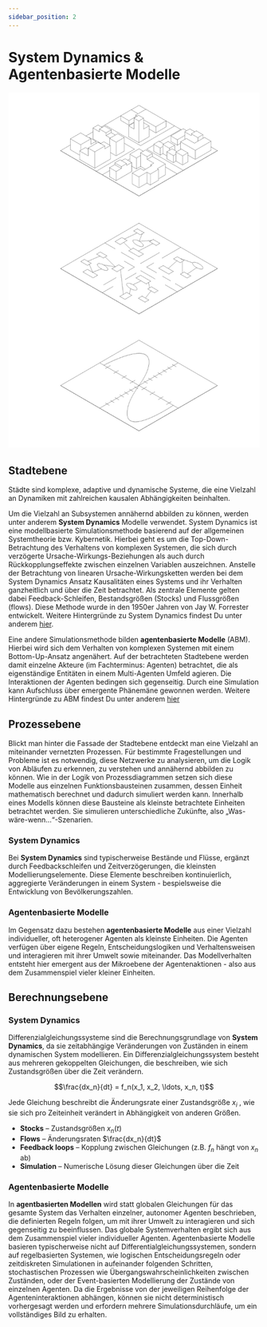 ```yaml
---
sidebar_position: 2
---
```


# System Dynamics & Agentenbasierte Modelle

![Modellebenen](./img/Modellebenen.png)

## Stadtebene

Städte sind komplexe, adaptive und dynamische Systeme, die eine Vielzahl an Dynamiken mit zahlreichen kausalen Abhängigkeiten beinhalten. 

Um die Vielzahl an Subsystemen annähernd abbilden zu können, werden unter anderem **System Dynamics** Modelle verwendet. System Dynamics ist eine modellbasierte Simulationsmethode basierend auf der allgemeinen Systemtheorie bzw. Kybernetik. Hierbei geht es um die Top-Down-Betrachtung des Verhaltens von komplexen Systemen, die sich durch verzögerte Ursache-Wirkungs-Beziehungen als auch durch Rückkopplungseffekte zwischen einzelnen Variablen auszeichnen. Anstelle der Betrachtung von linearen Ursache-Wirkungsketten werden bei dem System Dynamics Ansatz Kausalitäten eines Systems und ihr Verhalten ganzheitlich und über die Zeit betrachtet. Als zentrale Elemente gelten dabei Feedback-Schleifen, Bestandsgrößen (Stocks) und Flussgrößen (flows). Diese Methode wurde in den 1950er Jahren von Jay W. Forrester entwickelt. Weitere Hintergründe zu System Dynamics findest Du unter anderem [hier](https://books.open.tudelft.nl/home/catalog/book/179).

Eine andere Simulationsmethode bilden **agentenbasierte Modelle** (ABM). Hierbei wird sich dem Verhalten von komplexen Systemen mit einem Bottom-Up-Ansatz angenähert. Auf der betrachteten Stadtebene werden damit einzelne Akteure (im Fachterminus: Agenten) betrachtet, die als eigenständige Entitäten in einem Multi-Agenten Umfeld agieren. Die Interaktionen der Agenten bedingen sich gegenseitig. Durch eine Simulation kann Aufschluss über emergente Phänemäne gewonnen werden. Weitere Hintergründe zu ABM findest Du unter anderem [hier](https://link.springer.com/book/10.1007/978-94-007-4933-7)

## Prozessebene 

Blickt man hinter die Fassade der Stadtebene entdeckt man eine Vielzahl an miteinander vernetzten Prozessen. Für bestimmte Fragestellungen und Probleme ist es notwendig, diese Netzwerke zu analysieren, um die Logik von Abläufen zu erkennen, zu verstehen und annähernd abbilden zu können. Wie in der Logik von Prozessdiagrammen setzen sich diese Modelle aus einzelnen Funktionsbausteinen zusammen, dessen Einheit mathematisch berechnet und dadurch simuliert werden kann. Innerhalb eines Modells können diese Bausteine als kleinste betrachtete Einheiten betrachtet werden. Sie simulieren unterschiedliche Zukünfte, also „Was-wäre-wenn…“-Szenarien. 

### System Dynamics
Bei **System Dynamics** sind typischerweise Bestände und Flüsse, ergänzt durch Feedbackschleifen und Zeitverzögerungen, die kleinsten Modellierungselemente. Diese Elemente beschreiben kontinuierlich, aggregierte Veränderungen in einem System - bespielsweise die Entwicklung von Bevölkerungszahlen. 

### Agentenbasierte Modelle
Im Gegensatz dazu bestehen **agentenbasierte Modelle** aus einer Vielzahl individueller, oft heterogener Agenten als kleinste Einheiten. Die Agenten verfügen über eigene Regeln, Entscheidungslogiken und Verhaltensweisen und interagieren mit ihrer Umwelt sowie miteinander. Das Modellverhalten entsteht hier emergent aus der Mikroebene der Agentenaktionen - also aus dem Zusammenspiel vieler kleiner Einheiten.

## Berechnungsebene

### System Dynamics
Differenzialgleichungssysteme sind die Berechnungsgrundlage von **System Dynamics**, da sie zeitabhängige Veränderungen von Zuständen in einem dynamischen System modellieren. Ein Differenzialgleichungssystem besteht aus mehreren gekoppelten Gleichungen, die beschreiben, wie sich Zustandsgrößen über die Zeit verändern.


$$\frac{dx_n}{dt} = f_n(x_1, x_2, \ldots, x_n, t)$$

Jede Gleichung beschreibt die Änderungsrate einer Zustandsgröße $x_i$ , wie sie sich pro Zeiteinheit verändert in Abhängigkeit von anderen Größen.

- **Stocks** – Zustandsgrößen $x_n(t)$
- **Flows** – Änderungsraten $\frac{dx_n}{dt}$
- **Feedback loops** – Kopplung zwischen Gleichungen (z.B. $f_n$ hängt von $x_n$ ab)
- **Simulation** – Numerische Lösung dieser Gleichungen über die Zeit


### Agentenbasierte Modelle
In **agentbasierten Modellen** wird statt globalen Gleichungen für das gesamte System das Verhalten einzelner, autonomer Agenten beschrieben, die definierten Regeln folgen, um mit ihrer Umwelt zu interagieren und sich gegenseitig zu beeinflussen. Das globale Systemverhalten ergibt sich aus dem Zusammenspiel vieler individueller Agenten.
Agentenbasierte Modelle basieren typischerweise nicht auf Differentialgleichungssystemen, sondern auf regelbasierten Systemen, wie logischen Entscheidungsregeln oder zeitdiskreten Simulationen in aufeinander folgenden Schritten, stochastischen Prozessen wie Übergangswahrscheinlichkeiten zwischen Zuständen, oder der Event-basierten Modellierung der Zustände von einzelnen Agenten. Da die Ergebnisse von der jeweiligen Reihenfolge der Agenteninteraktionen abhängen, können sie nicht deterministisch vorhergesagt werden und erfordern mehrere Simulationsdurchläufe, um ein vollständiges Bild zu erhalten.

